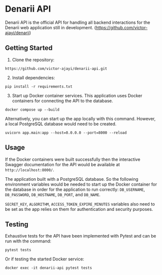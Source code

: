 # Denarii API

Denarii API is the official API for handling all backend interactions for the Denarii web application still in development. (https://github.com/victor-ajayi/denarii)

## Getting Started
1. Clone the repository:
```
https://github.com/victor-ajayi/denarii-api.git
```
2. Install dependencies:
```
pip install -r requirements.txt
```
3. Start up Docker container services. This application uses Docker containers for connecting the API to the database.
```
docker compose up --build
```

Alternatively, you can start up the app locally with this command. However, a local PostgreSQL database would need to be created.
```
uvicorn app.main:app --host=0.0.0.0 --port=8000 --reload
```

## Usage
If the Docker containers were built successfully then the interactive Swagger documentation for the API would be available at `http://localhost:8000/`.

The application built with a PostgreSQL database. So the following environment variables would be needed to start up the Docker container for the database in order for the application to run correctly: `DB_USERNAME`, `DB_PASSWORD`, `DB_HOSTNAME`, `DB_PORT`, and `DB_NAME`.

`SECRET_KEY`, `ALGORITHM`, `ACCESS_TOKEN_EXPIRE_MINUTES` variables also need to be set as the app relies on them for authentication and security purposes.


## Testing
Exhaustive tests for the API have been implemented with Pytest and can be run with the command:
```
pytest tests
```
Or if testing the started Docker service:
```
docker exec -it denarii-api pytest tests
```
